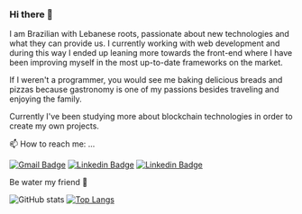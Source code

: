 ### Hi there 👋

I am Brazilian with Lebanese roots, passionate about new technologies and what they can provide us. I currently working with web development and during this way I ended up leaning more towards the front-end where I have been improving myself in the most up-to-date frameworks on the market. 

If I weren't a programmer, you would see me baking delicious breads and pizzas because gastronomy is one of my passions besides traveling and enjoying the family. 

Currently I've been studying more about blockchain technologies in order to create my own projects.

📫 How to reach me: ...

[![Gmail Badge](https://img.shields.io/badge/-amir.zahlan@gmail.com-c14438?style=flat-square&logo=Gmail&logoColor=white&link=mailto:amir.zahlan@gmail.com)](mailto:amir.zahlan@gmail.com) [![Linkedin Badge](https://img.shields.io/badge/-Amir_Zahlan-blue?style=flat-square&logo=Linkedin&logoColor=white&link=https://www.linkedin.com/in/amirzahlan/)](https://www.linkedin.com/in/amirzahlan/) [![Linkedin Badge](https://img.shields.io/badge/-Amir_Zahlan-3399ff?style=flat-square&logo=Twitter&logoColor=white&link=https://twitter.com/amirzln)](https://twitter.com/amirzln)

Be water my friend :leaves:	


<!--
**amimaro/amimaro** is a ✨ _special_ ✨ repository because its `README.md` (this file) appears on your GitHub profile.

Here are some ideas to get you started:

- 🔭 I’m currently working on ...
- 🌱 I’m currently learning ...
- 👯 I’m looking to collaborate on ...
- 🤔 I’m looking for help with ...
- 💬 Ask me about ...
- 📫 How to reach me: ...
- 😄 Pronouns: ...
- ⚡ Fun fact: ...
-->

![GitHub stats](https://github-readme-stats.vercel.app/api?username=amimaro&count_private=true&show_icons=true&theme=tokyonight)
[![Top Langs](https://github-readme-stats.vercel.app/api/top-langs/?username=amimaro&layout=compact&theme=tokyonight&hide=jupyter%20notebook&c#,php)](https://github.com/anuraghazra/github-readme-stats)
